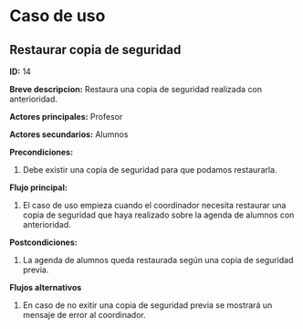 # Caso de uso

## Restaurar copia de seguridad

**ID:** 14

**Breve descripcion:** Restaura una copia de seguridad realizada con anterioridad.

**Actores principales:** Profesor

**Actores secundarios:** Alumnos

**Precondiciones:**
1. Debe existir una copia de seguridad para que podamos restaurarla.

**Flujo principal:**
1. El caso de uso empieza cuando el coordinador necesita restaurar una copia de seguridad que haya realizado sobre la agenda de alumnos con anterioridad.

**Postcondiciones:**
1. La agenda de alumnos queda restaurada según una copia de seguridad previa.

**Flujos alternativos**
1. En caso de no exitir una copia de seguridad previa se mostrará un mensaje de error al coordinador.
